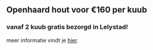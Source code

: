 ## Openhaard hout voor €160 per kuub
### vanaf 2 kuub gratis bezorgd in Lelystad!
meer informatie vindt je [hier](/https://werxaam.nl/products.html).